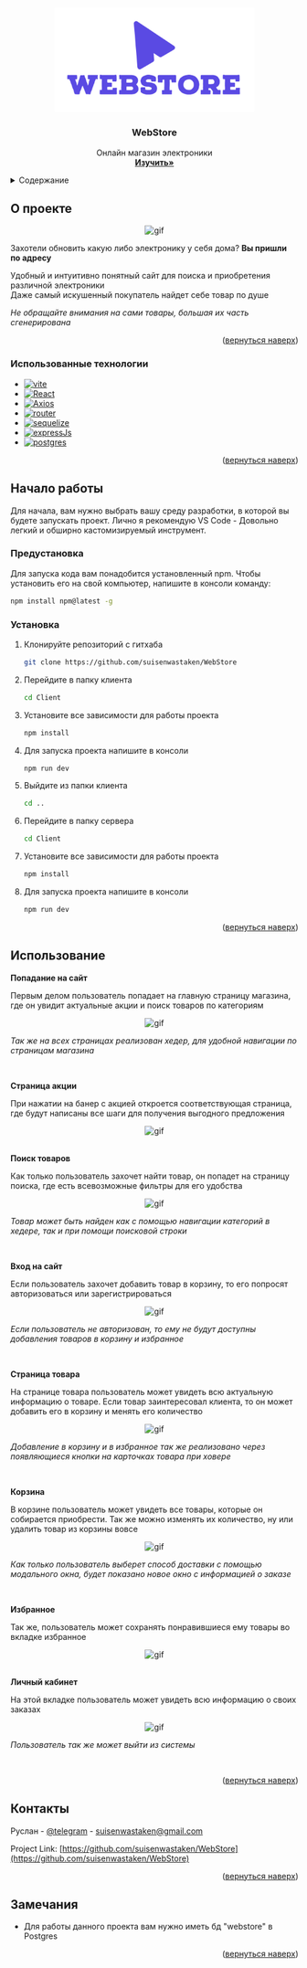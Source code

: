 <!-- Improved compatibility of вернуться наверх link: See: https://github.com/othneildrew/Best-README-Template/pull/73 -->

<a name="readme-top"></a>

<!--
*** Thanks for checking out the Best-README-Template. If you have a suggestion
*** that would make this better, please fork the repo and create a pull request
*** or simply open an issue with the tag "enhancement".
*** Don't forget to give the project a star!
*** Thanks again! Now go create something AMAZING! :D
-->

<!-- PROJECT SHIELDS -->
<!--
*** I'm using markdown "reference style" links for readability.
*** Reference links are enclosed in brackets [ ] instead of parentheses ( ).
*** See the bottom of this document for the declaration of the reference variables
*** for contributors-url, forks-url, etc. This is an optional, concise syntax you may use.
*** https://www.markdownguide.org/basic-syntax/#reference-style-links
-->
<!-- [![Contributors][contributors-shield]][contributors-url]
[![Forks][forks-shield]][forks-url]
[![Stargazers][stars-shield]][stars-url]
[![Issues][issues-shield]][issues-url]
[![MIT License][license-shield]][license-url]
[![LinkedIn][linkedin-shield]][linkedin-url] -->

<!-- PROJECT LOGO -->
<br />
<div align="center">
  <a href="https://github.com/suisenwastaken/WebStore">
    <img src="images/logo.png" alt="logo" width="350">
  </a>

<h3 align="center">WebStore</h3>

  <p align="center">
    Онлайн магазин электроники
    <br />
    <a href="https://github.com/suisenwastaken/WebStore"><strong>Изучить»</strong></a>
    <br />
  </p>
</div>

<!-- TABLE OF CONTENTS -->
<details>
  <summary>Содержание</summary>
  <ol>
    <li>
      <a href="#о-проекте">О проекте</a>
      <ul>
        <li><a href="#использованные-технологии">Использованные технологии</a></li>
      </ul>
    </li>
    <li>
      <a href="#начало-работы">Начало работы</a>
      <ul>
        <li><a href="#предустановка">Предустановка</a></li>
        <li><a href="#установка">Установка</a></li>
      </ul>
    </li>
    <li><a href="#использование">Использование</a></li>
    <li><a href="#контакты">Контакты</a></li>
    <li><a href="#замечания">Замечания</a></li>

  </ol>
</details>

<a name="about-the-project"></a>

<!-- ABOUT THE PROJECT -->

## О проекте

<div align="center">
  <img src="images/1.gif" alt="gif" width="auto" height="auto">
</div>

Захотели обновить какую либо электронику у себя дома? **Вы пришли по адресу**

Удобный и интуитивно понятный сайт для поиска и приобретения различной электроники<br>
Даже самый искушенный покупатель найдет себе товар по душе

_Не обращайте внимания на сами товары, большая их часть сгенерирована_

<p align="right">(<a href="#readme-top">вернуться наверх</a>)</p>

### Использованные технологии

- [![vite][vite]][vite-url]
- [![React][React.js]][React-url]
- [![Axios][Axios]][Axios-url]
- [![router][router]][router-url]
- [![sequelize][sequelize]][sequelize-url]
- [![expressJs][expressJs]][expressJs-url]
- [![postgres][postgres]][postgres-url]

<p align="right">(<a href="#readme-top">вернуться наверх</a>)</p>

<!-- GETTING STARTED -->

## Начало работы

Для начала, вам нужно выбрать вашу среду разработки, в которой вы будете запускать проект. Лично я рекомендую VS Code - Довольно легкий и обширно кастомизируемый инструмент.

### Предустановка

Для запуска кода вам понадобится установленный npm. Чтобы установить его на свой компьютер, напишите в консоли команду:

```sh
npm install npm@latest -g
```

### Установка

1. Клонируйте репозиторий с гитхаба
   ```sh
   git clone https://github.com/suisenwastaken/WebStore
   ```
2. Перейдите в папку клиента
   ```sh
   cd Client
   ```
3. Установите все зависимости для работы проекта
   ```sh
   npm install
   ```
4. Для запуска проекта напишите в консоли
   ```sh
   npm run dev
   ```
5. Выйдите из папки клиента
   ```sh
   cd ..
   ```
6. Перейдите в папку сервера
   ```sh
   cd Client
   ```
7. Установите все зависимости для работы проекта
   ```sh
   npm install
   ```
8. Для запуска проекта напишите в консоли
   ```sh
   npm run dev
   ```

<p align="right">(<a href="#readme-top">вернуться наверх</a>)</p>

<!-- USAGE EXAMPLES -->

## Использование

**Попадание на сайт**

Первым делом пользователь попадает на главную страницу магазина, где он увидит актуальные акции и поиск товаров по категориям

<div align="center">
  <img src="images/1.gif" alt="gif" width="auto" height="auto">
</div>
 
 _Так же на всех страницах реализован хедер, для удобной навигации по страницам магазина_

<br>

**Страница акции**

При нажатии на банер с акцией откроется соответствующая страница, где будут написаны все шаги для получения выгодного предложения

<div align="center">
  <img src="images/2.gif" alt="gif" width="auto" height="auto">
</div>


<br>

**Поиск товаров**

Как только пользователь захочет найти товар, он попадет на страницу поиска, где есть всевозможные фильтры для его удобства

<div align="center">
  <img src="images/3.gif" alt="gif" width="auto" height="auto">
</div>

_Товар может быть найден как с помощью навигации категорий в хедере, так и при помощи поисковой строки_

<br>

**Вход на сайт**

Если пользователь захочет добавить товар в корзину, то его попросят авторизоваться или зарегистрироваться

<div align="center">
  <img src="images/4.gif" alt="gif" width="auto" height="auto">
</div>

_Если пользователь не авторизован, то ему не будут доступны добавления товаров в корзину и избранное_

<br>

**Страница товара**

На странице товара пользователь может увидеть всю актуальную информацию о товаре. Если товар заинтересовал клиента, то он может добавить его в корзину и менять его количество

<div align="center">
  <img src="images/5.gif" alt="gif" width="auto" height="auto">
</div>
 
_Добавление в корзину и в избранное так же реализовано через появляющиеся кнопки на карточках товара при ховере_

<br>

**Корзина**

В корзине пользователь может увидеть все товары, которые он собирается приобрести. Так же можно изменять их количество, ну или удалить товар из корзины вовсе

<div align="center">
  <img src="images/6.gif" alt="gif" width="auto" height="auto">
</div>
 
_Как только пользователь выберет способ доставки с помощью модального окна, будет показано новое окно с информацией о заказе_

<br>

**Избранное**

Так же, пользователь может сохранять понравившиеся ему товары во вкладке избранное

<div align="center">
  <img src="images/7.gif" alt="gif" width="auto" height="auto">
</div>
 

<br>

**Личный кабинет**

На этой вкладке пользователь может увидеть всю информацию о своих заказах

<div align="center">
  <img src="images/8.gif" alt="gif" width="auto" height="auto">
</div>
 
_Пользователь так же может выйти из системы_

<br>


<p align="right">(<a href="#readme-top">вернуться наверх</a>)</p>

<a name="#contacts"></a>

<!--
<!-- CONTACT -->

## Контакты

Руслан - [@telegram](https://t.me/suisenwastaken) - suisenwastaken@gmail.com

Project Link: [https://github.com/suisenwastaken/WebStore](https://github.com/suisenwastaken/WebStore)

<p align="right">(<a href="#readme-top">вернуться наверх</a>)</p>

<!-- ACKNOWLEDGMENTS -->

## Замечания

- Для работы данного проекта вам нужно иметь бд "webstore" в Postgres

<p align="right">(<a href="#readme-top">вернуться наверх</a>)</p>

<!-- MARKDOWN LINKS & IMAGES -->
<!-- https://www.markdownguide.org/basic-syntax/#reference-style-links -->

[React.js]: https://img.shields.io/badge/React-20232A?style=for-the-badge&logo=react&logoColor=61DAFB
[React-url]: https://reactjs.org/
[Axios]: https://img.shields.io/badge/axios-671ddf?&style=for-the-badge&logo=axios&logoColor=white
[Axios-url]: https://axios-http.com/docs/intro
[npm]: https://img.shields.io/badge/npm-CB3837?style=for-the-badge&logo=npm&logoColor=white
[npm-url]: https://docs.npmjs.com/
[router]: https://img.shields.io/badge/React_Router-CA4245?style=for-the-badge&logo=react-router&logoColor=white
[router-url]: https://reactrouter.com/en/main
[vite]: https://img.shields.io/badge/Vite-B73BFE?style=for-the-badge&logo=vite&logoColor=FFD62E
[vite-url]: https://vitejs.dev/
[sequelize]: https://img.shields.io/badge/Sequelize-52B0E7?style=for-the-badge&logo=Sequelize&logoColor=white
[sequelize-url]: https://sequelize.org/
[expressJs]: https://img.shields.io/badge/Express.js-404D59?style=for-the-badge
[expressJs-url]: https://expressjs.com/
[postgres]: https://img.shields.io/badge/PostgreSQL-316192?style=for-the-badge&logo=postgresql&logoColor=white
[postgres-url]: https://www.postgresql.org/
